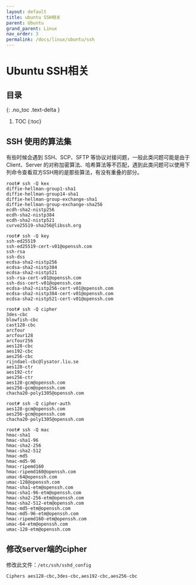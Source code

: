 ```yaml
---
layout: default
title: ubuntu SSH相关
parent: Ubuntu
grand_parent: Linux
nav_order: 3
permalink: /docs/linux/ubuntu/ssh
---
```


# Ubuntu SSH相关

## 目录
{: .no_toc .text-delta }

1. TOC
{:toc}

## SSH 使用的算法集

有些时候会遇到 SSH、SCP、SFTP 等协议对接问题，一般此类问题可能是由于 Client、Server 的对称加密算法、哈希算法等不匹配，遇到此类问题可以使用下列命令查看双方SSH用的是那些算法，有没有重叠的部分。

```shell
root# ssh -Q kex
diffie-hellman-group1-sha1
diffie-hellman-group14-sha1
diffie-hellman-group-exchange-sha1
diffie-hellman-group-exchange-sha256
ecdh-sha2-nistp256
ecdh-sha2-nistp384
ecdh-sha2-nistp521
curve25519-sha256@libssh.org

root# ssh -Q key
ssh-ed25519
ssh-ed25519-cert-v01@openssh.com
ssh-rsa
ssh-dss
ecdsa-sha2-nistp256
ecdsa-sha2-nistp384
ecdsa-sha2-nistp521
ssh-rsa-cert-v01@openssh.com
ssh-dss-cert-v01@openssh.com
ecdsa-sha2-nistp256-cert-v01@openssh.com
ecdsa-sha2-nistp384-cert-v01@openssh.com
ecdsa-sha2-nistp521-cert-v01@openssh.com

root# ssh -Q cipher
3des-cbc
blowfish-cbc
cast128-cbc
arcfour
arcfour128
arcfour256
aes128-cbc
aes192-cbc
aes256-cbc
rijndael-cbc@lysator.liu.se
aes128-ctr
aes192-ctr
aes256-ctr
aes128-gcm@openssh.com
aes256-gcm@openssh.com
chacha20-poly1305@openssh.com

root# ssh -Q cipher-auth
aes128-gcm@openssh.com
aes256-gcm@openssh.com
chacha20-poly1305@openssh.com

root# ssh -Q mac
hmac-sha1
hmac-sha1-96
hmac-sha2-256
hmac-sha2-512
hmac-md5
hmac-md5-96
hmac-ripemd160
hmac-ripemd160@openssh.com
umac-64@openssh.com
umac-128@openssh.com
hmac-sha1-etm@openssh.com
hmac-sha1-96-etm@openssh.com
hmac-sha2-256-etm@openssh.com
hmac-sha2-512-etm@openssh.com
hmac-md5-etm@openssh.com
hmac-md5-96-etm@openssh.com
hmac-ripemd160-etm@openssh.com
umac-64-etm@openssh.com
umac-128-etm@openssh.com
```



## 修改server端的cipher

修改此文件：`/etc/ssh/sshd_config`

```shell
Ciphers aes128-cbc,3des-cbc,aes192-cbc,aes256-cbc
```

